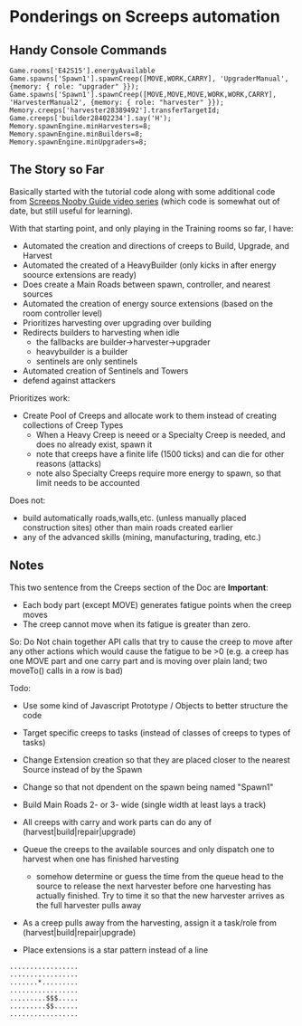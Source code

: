 # Ponderings on Screeps automation


## Handy Console Commands

```
Game.rooms['E42S15'].energyAvailable
Game.spawns['Spawn1'].spawnCreep([MOVE,WORK,CARRY], 'UpgraderManual', {memory: { role: "upgrader" }});
Game.spawns['Spawn1'].spawnCreep([MOVE,MOVE,MOVE,WORK,WORK,CARRY], 'HarvesterManual2', {memory: { role: "harvester" }});
Memory.creeps['harvester28389492'].transferTargetId;
Game.creeps['builder28402234'].say('H');
Memory.spawnEngine.minHarvesters=8;
Memory.spawnEngine.minBuilders=8;
Memory.spawnEngine.minUpgraders=8;
```

## The Story so Far

Basically started with the tutorial code along with some additional code from [Screeps Nooby Guide video series](https://www.youtube.com/playlist?list=PL0EZQ169YGlor5rzeJEYYPE3tGYT2zGT2) (which code is somewhat out of date, but still useful for learning).

With that starting point, and only playing in the Training rooms so far, I have:
* Automated the creation and directions of creeps to Build, Upgrade, and Harvest
* Automated the created of a HeavyBuilder (only kicks in after energy soource extensions are ready)
* Does create a Main Roads between spawn, controller, and nearest sources
* Automated the creation of energy source extensions (based on the room controller level)
* Prioritizes harvesting over upgrading over building
* Redirects builders to harvesting when idle 
  * the fallbacks are builder->harvester->upgrader
  * heavybuilder is a builder
  * sentinels are only sentinels
* Automated creation of Sentinels and Towers
* defend against attackers
 
Prioritizes work:
* Create Pool of Creeps and allocate work to them instead of creating collections of Creep Types
  * When a Heavy Creep is neeed or a Specialty Creep is needed, and does no already exist, spawn it
  * note that creeps have a finite life (1500 ticks) and can die for other reasons (attacks)
  * note also Specialty Creeps require more energy to spawn, so that limit needs to be accounted

Does not:
* build automatically roads,walls,etc. (unless manually placed construction sites) other than main roads created earlier
* any of the advanced skills (mining, manufacturing, trading, etc.)



## Notes

This two sentence from the Creeps section of the Doc are **Important**:
* Each body part (except MOVE) generates fatigue points when the creep moves
* The creep cannot move when its fatigue is greater than zero.

So: Do Not chain together API calls that try to cause the creep to move after any other actions which would cause the fatigue to be >0 (e.g. a creep has one MOVE part and one carry part and is moving over plain land; two moveTo() calls in a row is bad) 

Todo:
* Use some kind of Javascript Prototype / Objects to better structure the code
  
* Target specific creeps to tasks (instead of classes of creeps to types of tasks)
* Change Extension creation so that they are placed closer to the nearest Source instead of by the Spawn
* Change so that not dpendent on the spawn being named "Spawn1"
* Build Main Roads 2- or 3- wide (single width at least lays a track)

* All creeps with carry and work parts can do any of (harvest|build|repair|upgrade)
* Queue the creeps to the available sources and only dispatch one to harvest when one has finished harvesting
    * somehow determine or guess the time from the queue head to the source to release the next harvester before one harvesting has actually finished. Try to time it so that the new harvester arrives as the full harvester pulls away
* As a creep pulls away from the harvesting, assign it a task/role from (harvest|build|repair|upgrade)


* Place extensions is a star pattern instead of a line
```
.................
.................
.......*.........
.................
.........$$$.....
.........$$......
.................
```
